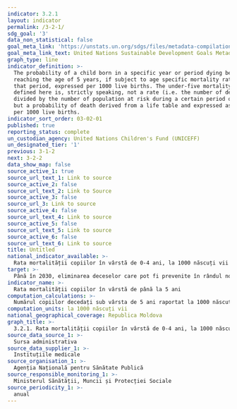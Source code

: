 ```yaml
---
indicator: 3.2.1
layout: indicator
permalink: /3-2-1/
sdg_goal: '3'
data_non_statistical: false
goal_meta_link: 'https://unstats.un.org/sdgs/files/metadata-compilation/Metadata-Goal-3.pdf '
goal_meta_link_text: United Nations Sustainable Development Goals Metadata (PDF 225 KB)
graph_type: line
indicator_definition: >-
  The probability of a child born in a specific year or period dying before
  reaching the age of 5 years, if subject to age specific mortality rates of
  that period, expressed per 1000 live births. The under-five mortality rate as
  defined here is, strictly speaking, not a rate (i.e. the number of deaths
  divided by the number of population at risk during a certain period of time)
  but a probability of death derived from a life table and expressed as a rate
  per 1000 live births.
indicator_sort_order: 03-02-01
published: true
reporting_status: complete
un_custodian_agency: United Nations Children's Fund (UNICEFF)
un_designated_tier: '1'
previous: 3-1-2
next: 3-2-2
data_show_map: false
source_active_1: true
source_url_text_1: Link to source
source_active_2: false
source_url_text_2: Link to Source
source_active_3: false
source_url_3: Link to source
source_active_4: false
source_url_text_4: Link to source
source_active_5: false
source_url_text_5: Link to source
source_active_6: false
source_url_text_6: Link to source
title: Untitled
national_indicator_available: >-
  Rata mortalității copiilor în vârstă de 0-4 ani, la 1000 născuți vii
target: >-
  Până în 2030, eliminarea deceselor care pot fi prevenite în rândul nou-născuților și copiilor până la 5 ani, în toate țările având scopul de a reduce mortalitatea neonatală la cel mult 12 decese la 1.000 născuți-vii și mortalitatea copiilor până la 5 ani la cel mult 25 decese la 1.000 născuți-vii
indicator_name: >-
  Rata mortalității copiilor în vârstă de până la 5 ani
computation_calculations: >-
  Numărul copiilor decedați sub vârsta de 5 ani raportat la 1000 născuți vii. Datele se bazează pe înregistrarea copiilor nou-născuți cu masa de la 500 gr și de la 22 săptămâni gestație
computation_units: la 1000 născuți vii
national_geographical_coverage: Republica Moldova
graph_title: >-
  3.2.1. Rata mortalității copiilor în vârstă de 0-4 ani, la 1000 născuți vii
source_data_source_1: >-
  Sursa administrativa
source_data_supplier_1: >-
  Instituțiile medicale
source_organisation_1: >-
  Agenția Națională pentru Sănătate Publică
source_responsible_monitoring_1: >-
  Ministerul Sănătății, Muncii și Protecției Sociale
source_periodicity_1: >-
  anual
---
```


